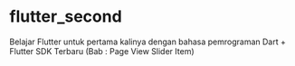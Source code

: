# flutter_second
 Belajar Flutter untuk pertama kalinya dengan bahasa pemrograman Dart + Flutter SDK Terbaru (Bab : Page View Slider Item)
